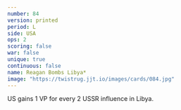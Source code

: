 ```yaml
---
number: 84
version: printed
period: L
side: USA
ops: 2
scoring: false
war: false
unique: true
continuous: false
name: Reagan Bombs Libya*
image: "https://twistrug.jjt.io/images/cards/084.jpg"
---
```

US gains 1 VP for every 2 USSR influence in Libya.
